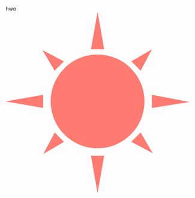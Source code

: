 hwo<svg xmlns="http://www.w3.org/2000/svg" xmlns:xlink="http://www.w3.org/1999/xlink" style="isolation:isolate" viewBox="0 0 490 484" width="490" height="484" data-llp-composed="true" id="svg" class="lazy-line-painter"><g><path d=" M 120 239 C 119.982 222.293 123.324 205.746 129.829 190.354 C 136.12 175.514 145.22 162.024 156.631 150.631 C 168.024 139.22 181.514 130.12 196.354 123.829 C 211.746 117.324 228.293 113.982 245 114 C 261.707 113.982 278.254 117.324 293.646 123.829 C 308.486 130.12 321.976 139.22 333.369 150.631 C 344.78 162.024 353.88 175.514 360.171 190.354 C 366.676 205.746 370.018 222.293 370 239 C 370.018 255.707 366.676 272.254 360.171 287.646 C 353.88 302.486 344.78 315.976 333.369 327.369 C 321.976 338.78 308.486 347.88 293.646 354.171 C 278.254 360.676 261.707 364.018 245 364 C 228.293 364.018 211.746 360.676 196.354 354.171 C 181.514 347.88 168.024 338.78 156.631 327.369 C 145.22 315.976 136.12 302.486 129.829 287.646 C 123.324 272.254 119.982 255.707 120 239 Z " fill="rgb(255,122,113)" data-llp-id="svg-0" data-llp-duration="500" data-llp-delay="0" fill-opacity="1" style=""/><path d=" M 245 0 L 262.5 100 L 227.5 100 L 245 0 Z " fill="rgb(255,122,113)" data-llp-id="svg-1" data-llp-duration="500" data-llp-delay="500" fill-opacity="1" style=""/><path d=" M 490 240.515 L 390 256.5 L 390 221.5 L 490 240.515 Z " fill="rgb(255,122,113)" data-llp-id="svg-2" data-llp-duration="500" data-llp-delay="1000" fill-opacity="1" style=""/><path d=" M 245 484 L 227.5 384 L 262.5 384 L 245 484 Z " fill="rgb(255,122,113)" data-llp-id="svg-3" data-llp-duration="500" data-llp-delay="1500" fill-opacity="1" style=""/><path d=" M 0 239 L 100 221.5 L 100 256.5 L 0 239 Z " fill="rgb(255,122,113)" data-llp-id="svg-4" data-llp-duration="500" data-llp-delay="2000" fill-opacity="1" style=""/><path d=" M 390 100 L 359.855 157.037 L 335.106 132.288 L 390 100 Z " fill="rgb(255,122,113)" data-llp-id="svg-5" data-llp-duration="500" data-llp-delay="2500" fill-opacity="1" style=""/><path d=" M 392 377 L 334.963 346.855 L 359.712 322.106 L 392 377 Z " fill="rgb(255,122,113)" data-llp-id="svg-6" data-llp-duration="500" data-llp-delay="3000" fill-opacity="1" style=""/><path d=" M 100.553 379.037 L 130.698 322 L 155.447 346.749 L 100.553 379.037 Z " fill="rgb(255,122,113)" data-llp-id="svg-7" data-llp-duration="500" data-llp-delay="3500" fill-opacity="1" style=""/><path d=" M 98.07 102.143 L 155.106 132.288 L 130.357 157.037 L 98.07 102.143 Z " fill="rgb(255,122,113)" data-llp-id="svg-8" data-llp-duration="500" data-llp-delay="4000" fill-opacity="1" style=""/></g></svg>
